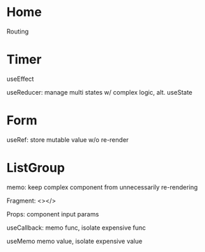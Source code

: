 # Home
Routing
# Timer
useEffect

useReducer: manage multi states w/ complex logic, alt. useState

# Form
useRef: store mutable value w/o re-render

# ListGroup
memo: keep complex component from unnecessarily re-rendering

Fragment: <></>

Props: component input params

useCallback: memo func, isolate expensive func

useMemo memo value, isolate expensive value
